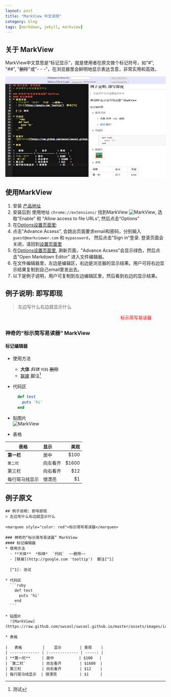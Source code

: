 ```yaml
---
layout: post
title: "MarkView 中文说明"
category: blog
tags: [markdown, jekyll, markview]
---
```


## 关于 MarkView
MarkView中文意思是“标记显示”，就是使用者在原文做个标记符号，如"#", "##", "~~删除~~"或"- - -"，在浏览器里会鲜明地显示表达含意，非常实用和高效。  

![MarkView Editor: Chinese](/assets/images/editor-v224-cn.png)

## 使用MarkView
1. 安装 <a href="https://chrome.google.com/webstore/detail/markview/iaddkimmopgchbbnmfmdcophmlnghkim" target="_blank">产品地址</a>
2. 安装后到 使用地址 `chrome://extensions/` 找到MarkView ![MarkView](https://raw.github.com/swcool/swcool.github.io/master/assets/images/icon.png), 选取“Enable” 和 “Allow access to file URLs”, 然后点击“Options”
3. 在[Options设置页面里](chrome-extension://iaddkimmopgchbbnmfmdcophmlnghkim/options.html):
  1. 点击"Advance Acsess", 会跳出页面要求email和密码，分别输入`guest@markviewer.com` 和 `mypassword`， 然后点击”Sign in“登录. 登录页面会关闭，请回到[设置页面里](chrome-extension://iaddkimmopgchbbnmfmdcophmlnghkim/options.html)
  2. 在[Options设置页面里](chrome-extension://iaddkimmopgchbbnmfmdcophmlnghkim/options.html),
  涮新页面，"Advance Acsess"会显示绿色，然后点击"Open Markdown Editor" 进入文件编辑器。
  3. 在文件编辑器里，左边是编辑区，右边是浏览器的显示结果。用户可将右边显示结果复制到自己email里发出去。
  4. 以下是例子说明，用户可复制到左边编辑区里，然后看到右边的显示结果。

## 例子说明: 即写即现
> 左边写什么右边就显示什么  

<marquee style="color: red">标示简写易读器</marquee>

### 神奇的“标示简写易读器” MarkView
#### 标记编辑器
* 使用方法
  - **大体**  *斜体*  `代码`  ~~删除~~  
  - [联接](http://google.com 'tooltip')  脚注[^1]
  
  [^1]: 测试

* 代码区

  ```ruby  
    def test
      puts 'hi'
    end
  ```

* 贴图片  
  ![MarkView](https://raw.github.com/swcool/swcool.github.io/master/assets/images/icon.png)  

* 表格

|   表格         |    显示        | 美观    |
| ------------- | :------------- | -----: |
| **第一栏**     | 居中           | $100    |
| `第二栏`       | 向左看齐        | $1600  |
| 第三栏         | 向右看齐        | $12    |
| 每行斑马线显示  | 很漂亮          | $1     |

## 例子原文

	## 例子说明: 即写即现
	> 左边写什么右边就显示什么  

	<marquee style="color: red">标示简写易读器</marquee>

	### 神奇的“标示简写易读器” MarkView
	#### 标记编辑器
	* 使用方法
	  - **大体**  *斜体*  `代码`  ~~删除~~  
	  - [联接](http://google.com 'tooltip')  脚注[^1]
	  
	  [^1]: 测试

	* 代码区
	  ```ruby  
	    def test
	      puts 'hi'
	    end
	  ```

	* 贴图片  
	  ![MarkView](https://raw.github.com/swcool/swcool.github.io/master/assets/images/icon.png)  

	* 表格

	|   表格         |    显示        | 美观    |
	| ------------- | :------------- | -----: |
	| **第一栏**     | 居中           | $100   |
	| `第二栏`       | 向左看齐        | $1600  |
	| 第三栏         | 向右看齐        | $12    |
	| 每行斑马线显示  | 很漂亮          | $1     |


